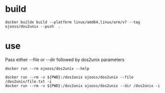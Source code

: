 # build

    docker buildx build --platform linux/amd64,linux/arm/v7 --tag ojooss/dos2unix --push  .

# use
Pass either --file or --dir followed by dos2unix parameters

    docker run --rm ojooss/dos2unix --help

    docker run --rm -v ${PWD}:/dos2unix ojooss/dos2unix --file /dos2unix/file.txt -i
    docker run --rm -v ${PWD}:/dos2unix ojooss/dos2unix --dir /dos2unix -i
